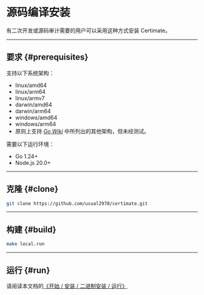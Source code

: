 ﻿# 源码编译安装

有二次开发或源码审计需要的用户可以采用这种方式安装 Certimate。

---

## 要求 {#prerequisites}

支持以下系统架构：

- linux/amd64
- linux/arm64
- linux/armv7
- darwin/amd64
- darwin/arm64
- windows/amd64
- windows/arm64
- 原则上支持 [_Go Wiki_](https://go.dev/wiki/MinimumRequirements) 中所列出的其他架构，但未经测试。

需要以下运行环境：

- Go 1.24+
- Node.js 20.0+

---

## 克隆 {#clone}

```bash
git clone https://github.com/usual2970/certimate.git
```

---

## 构建 {#build}

```bash
make local.run
```

---

## 运行 {#run}

请阅读本文档的[《开始 / 安装 / 二进制安装 / 运行》](/docs/getting-started/installation/binary/#run)
